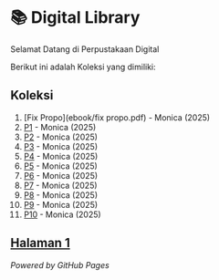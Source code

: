 # 📚 Digital Library

Selamat Datang di Perpustakaan Digital

Berikut ini adalah Koleksi yang dimiliki:
## Koleksi

1. [Fix Propo](ebook/fix propo.pdf) - Monica (2025)
2. [P1](ebook/P1.pdf) - Monica (2025)
3. [P2](ebook/P2.pdf) - Monica (2025)
4. [P3](ebook/P3.pdf) - Monica (2025)
6. [P4](ebook/P4.pdf) - Monica (2025)
7. [P5](ebook/P5.pdf) - Monica (2025)
8. [P6](ebook/P6.pdf) - Monica (2025)
9. [P7](ebook/P7.pdf) - Monica (2025)
10. [P8](ebook/P8.pdf) - Monica (2025)
11. [P9](ebook/P9.pdf) - Monica (2025)
12. [P10](ebook/P10.pdf) - Monica (2025)

<a href="webti/halaman1.html">Halaman 1</a>
---

*Powered by GitHub Pages*
